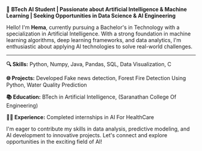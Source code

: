 🤖 **BTech AI Student | Passionate about Artificial Intelligence & Machine Learning | Seeking Opportunities in Data Science & AI Engineering**

Hello! I'm **Hema**, currently pursuing a Bachelor's in Technology with a specialization in Artificial Intelligence. With a strong foundation in machine learning algorithms, deep learning frameworks, and data analytics, I'm enthusiastic about applying AI technologies to solve real-world challenges.
______________________________________________________________________________________________________________________________________________________________________________

**🔍 Skills:** Python, Numpy, Java, Pandas, SQL, Data Visualization, C

**🌐 Projects:** Developed Fake news detection, Forest Fire Detection Using Python, Water Quality Prediction

**📚 Education:** BTech in Artificial Intelligence, (Saranathan College Of Engineering)

**👨‍💻 Experience:** Completed internships in AI For HealthCare

I'm eager to contribute my skills in data analysis, predictive modeling, and AI development to innovative projects. Let's connect and explore opportunities in the exciting field of AI!
